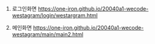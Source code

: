 
1. 로그인화면
https://one-iron.github.io/20040a1-wecode-westagram/login/westargram.html

2. 메인화면
https://one-iron.github.io/20040a1-wecode-westagram/main/main2.html
